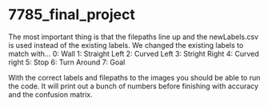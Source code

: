 # 7785_final_project

The most important thing is that the filepaths line up and the newLabels.csv is used instead of the existing labels. We changed the existing labels to match with...
0: Wall
1: Straight Left
2: Curved Left
3: Stright Right
4: Curved right
5: Stop
6: Turn Around
7: Goal

With the correct labels and filepaths to the images you should be able to run the code. It will print out a bunch of numbers before finishing with accuracy and the confusion matrix.

